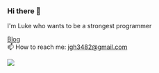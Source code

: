 

<!--
**luke-jeong/luke-jeong** is a ✨ _special_ ✨ repository because its `README.md` (this file) appears on your GitHub profile.

Here are some ideas to get you started:

- 🔭 I’m currently working on ...
- 🌱 I’m currently learning ...
- 👯 I’m looking to collaborate on ...
- 🤔 I’m looking for help with ...
- 💬 Ask me about ...
- 📫 How to reach me: ...
- 😄 Pronouns: ...
- ⚡ Fun fact: ...
-->
### Hi there 👋

I'm Luke who wants to be a strongest programmer

[Blog](https://velog.io/@ghjeong)  
📫 How to reach me: jgh3482@gmail.com

<img src="https://img.shields.io/badge/JAVA-007396?style=flat-square&logo=Java&logoColor=white"/>
